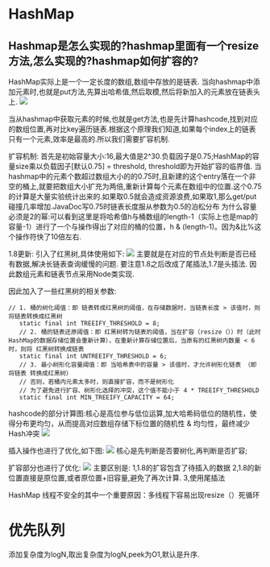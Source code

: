# HashMap

## Hashmap是怎么实现的?hashmap里面有一个resize方法,怎么实现的?hashmap如何扩容的?
HashMap实际上是一个一定长度的数组,数组中存放的是链表.
当向hashmap中添加元素时,也就是put方法,先算出哈希值,然后取模,然后将新加入的元素放在链表头上.
![](https://img-blog.csdn.net/20180620162511570?watermark/2/text/aHR0cHM6Ly9ibG9nLmNzZG4ubmV0L3dhbmRlcmx1c3RMZWU=/font/5a6L5L2T/fontsize/400/fill/I0JBQkFCMA==/dissolve/70)

当从hashmap中获取元素的时候,也就是get方法,也是先计算hashcode,找到对应的数组位置,再对比key遍历链表.根据这个原理我们知道,如果每个index上的链表只有一个元素,效率是最高的.所以我们需要扩容机制.

扩容机制:
首先是初始容量大小:16,最大值是2^30.负载因子是0.75;HashMap的容量size乘以负载因子[默认0.75] = threshold, threshold即为开始扩容的临界值.
当hashmap中的元素个数超过数组大小的的0.75时,且新建的这个entry落在一个非空的桶上,就要把数组大小扩充为两倍,重新计算每个元素在数组中的位置.这个0.75的计算是大量实验统计出来的.如果取0.5就会造成资源浪费,如果取1,那么get/put碰撞几率增加.JavaDoc写0.75时链表长度服从参数为0.5的泊松分布
为什么容量必须是2的幂:可以看到这里是将哈希值h与桶数组的length-1（实际上也是map的容量-1）进行了一个与操作得出了对应的桶的位置，h & (length-1)。因为&比%这个操作符快了10倍左右.

1.8更新:
引入了红黑树,具体使用如下:
![](https://imgconvert.csdnimg.cn/aHR0cHM6Ly9pbWdjb252ZXJ0LmNzZG5pbWcuY24vYUhSMGNITTZMeTlwYldkamIyNTJaWEowTG1OelpHNXBiV2N1WTI0dllVaFNNR05FYjNaTU0xWjNZa2M1YUZwRE1YQmlWMFp1V2xoTmRXRnRiR2hpYms1dlpGTTFjR0o1T1RGalIzaDJXVmRTWm1GWE1XaGFNbFo2VEhwck1FNUVUVEpPVXpBd1RrUkZNMDFFV21wT1YwVTFUMWRWZDAxdFJYcE1ia0oxV25vNWNHSlhSbTVhVlRGMldqTkplVXd5UmpGa1J6aDBZak5LY0ZwWE5UQk1NMDR3WTIxc2QwcFVaRVJoVnpGb1dqSldWMkZYVmpOTmFUaDVURE5qZGsxVVNUQk5RUQ?x-oss-process=image/format,png)
主要就是在对应的节点处判断是否已经有数据,解决长链表查询缓慢的问题.
要注意1.8之后改成了尾插法,1.7是头插法.
因此数组元素和链表节点采用Node类实现.

因此加入了一些红黑树的相关参数:
```
// 1. 桶的树化阈值：即 链表转成红黑树的阈值，在存储数据时，当链表长度 > 该值时，则将链表转换成红黑树
   static final int TREEIFY_THRESHOLD = 8; 
   // 2. 桶的链表还原阈值：即 红黑树转为链表的阈值，当在扩容（resize（））时（此时HashMap的数据存储位置会重新计算），在重新计算存储位置后，当原有的红黑树内数量 < 6时，则将 红黑树转换成链表
   static final int UNTREEIFY_THRESHOLD = 6;
   // 3. 最小树形化容量阈值：即 当哈希表中的容量 > 该值时，才允许树形化链表 （即 将链表 转换成红黑树）
   // 否则，若桶内元素太多时，则直接扩容，而不是树形化
   // 为了避免进行扩容、树形化选择的冲突，这个值不能小于 4 * TREEIFY_THRESHOLD
   static final int MIN_TREEIFY_CAPACITY = 64;
```



hashcode的部分计算图:核心是高位参与低位运算,加大哈希码低位的随机性，使得分布更均匀，从而提高对应数组存储下标位置的随机性 & 均匀性，最终减少Hash冲突
![](https://imgconvert.csdnimg.cn/aHR0cHM6Ly9pbWdjb252ZXJ0LmNzZG5pbWcuY24vYUhSMGNITTZMeTlwYldkamIyNTJaWEowTG1OelpHNXBiV2N1WTI0dllVaFNNR05FYjNaTU0xWjNZa2M1YUZwRE1YQmlWMFp1V2xoTmRXRnRiR2hpYms1dlpGTTFjR0o1T1RGalIzaDJXVmRTWm1GWE1XaGFNbFo2VEhwck1FNUVUVEpPVXpBd1dsZFdhazE2U1RSYVZHaHJXa1JPYTA0eVZUTk1ia0oxV25vNWNHSlhSbTVhVlRGMldqTkplVXd5UmpGa1J6aDBZak5LY0ZwWE5UQk1NMDR3WTIxc2QwcFVaRVJoVnpGb1dqSldWMkZYVmpOTmFUaDVURE5qZGsxVVNUQk5RUQ?x-oss-process=image/format,png)

插入操作也进行了优化,如下图:
![](https://imgconvert.csdnimg.cn/aHR0cHM6Ly9pbWdjb252ZXJ0LmNzZG5pbWcuY24vYUhSMGNITTZMeTlwYldkamIyNTJaWEowTG1OelpHNXBiV2N1WTI0dllVaFNNR05FYjNaTU0xWjNZa2M1YUZwRE1YQmlWMFp1V2xoTmRXRnRiR2hpYms1dlpGTTFjR0o1T1RGalIzaDJXVmRTWm1GWE1XaGFNbFo2VEhwck1FNUVUVEpPVXpBeFRUSkpkMDU2VlhsTmJVbDZUa1JPYkZsdFZUVk1ia0oxV25vNWNHSlhSbTVhVlRGMldqTkplVXd5UmpGa1J6aDBZak5LY0ZwWE5UQk1NMDR3WTIxc2QwcFVaRVJoVnpGb1dqSldWMkZYVmpOTmFUaDVURE5qZGsxVVNUQk5RUQ?x-oss-process=image/format,png)
核心是先判断是否要树化,再判断是否扩容;

扩容部分也进行了优化:
![](https://imgconvert.csdnimg.cn/aHR0cHM6Ly9pbWdjb252ZXJ0LmNzZG5pbWcuY24vYUhSMGNITTZMeTlwYldkamIyNTJaWEowTG1OelpHNXBiV2N1WTI0dllVaFNNR05FYjNaTU0xWjNZa2M1YUZwRE1YQmlWMFp1V2xoTmRXRnRiR2hpYms1dlpGTTFjR0o1T1RGalIzaDJXVmRTWm1GWE1XaGFNbFo2VEhwck1FNUVUVEpPVXpGb1RYcEdiRTVVUm1sTmFsSnRUVlJOTVZwRVpHcE1ia0oxV25vNWNHSlhSbTVhVlRGMldqTkplVXd5UmpGa1J6aDBZak5LY0ZwWE5UQk1NMDR3WTIxc2QwcFVaRVJoVnpGb1dqSldWMkZYVmpOTmFUaDVURE5qZGsxVVNUQk5RUQ?x-oss-process=image/format,png)
主要区别是:
1,1.8的扩容包含了待插入的数据
2,1.8的新位置直接是原位置,或者原位置+旧容量,避免了再次计算.
3,使用尾插法

HashMap 线程不安全的其中一个重要原因：多线程下容易出现resize（）死循环

# 优先队列
添加复杂度为logN,取出复杂度为logN,peek为O1,默认是升序.